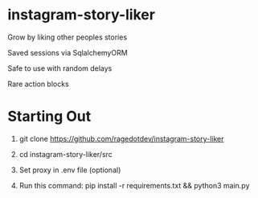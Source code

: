 # instagram-story-liker

Grow by liking other peoples stories

Saved sessions via SqlalchemyORM

Safe to use with random delays

Rare action blocks

# Starting Out

1. git clone https://github.com/ragedotdev/instagram-story-liker 

2. cd instagram-story-liker/src

3. Set proxy in .env file (optional)

4. Run this command: pip install -r requirements.txt && python3 main.py


